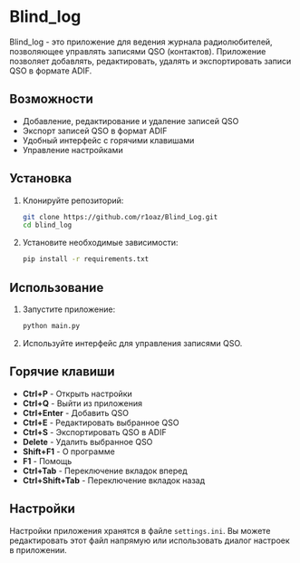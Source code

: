 # Blind_log

Blind_log - это приложение для ведения журнала радиолюбителей, позволяющее управлять записями QSO (контактов). Приложение позволяет добавлять, редактировать, удалять и экспортировать записи QSO в формате ADIF.

## Возможности

- Добавление, редактирование и удаление записей QSO
- Экспорт записей QSO в формат ADIF
- Удобный интерфейс с горячими клавишами
- Управление настройками

## Установка

1. Клонируйте репозиторий:
    ```sh
    git clone https://github.com/r1oaz/Blind_Log.git
    cd blind_log
    ```

2. Установите необходимые зависимости:
    ```sh
    pip install -r requirements.txt
    ```

## Использование

1. Запустите приложение:
    ```sh
    python main.py
    ```

2. Используйте интерфейс для управления записями QSO.

## Горячие клавиши

- **Ctrl+P** - Открыть настройки
- **Ctrl+Q** - Выйти из приложения
- **Ctrl+Enter** - Добавить QSO
- **Ctrl+E** - Редактировать выбранное QSO
- **Ctrl+S** - Экспортировать QSO в ADIF
- **Delete** - Удалить выбранное QSO
- **Shift+F1** - О программе
- **F1** - Помощь
- **Ctrl+Tab** - Переключение вкладок вперед
- **Ctrl+Shift+Tab** - Переключение вкладок назад

## Настройки

Настройки приложения хранятся в файле `settings.ini`. Вы можете редактировать этот файл напрямую или использовать диалог настроек в приложении.
